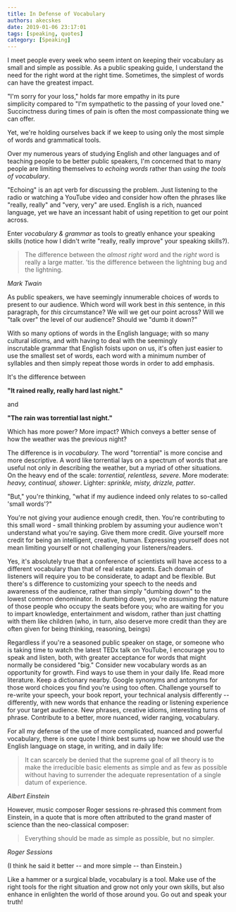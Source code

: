 ```yaml
---
title: In Defense of Vocabulary
authors: akecskes
date: 2019-01-06 23:17:01
tags: [speaking, quotes]
category: [Speaking]
---
```


<p>I meet people every week who seem intent on keeping their vocabulary as small and simple as possible. As a public speaking guide, I understand the need for the right word at the right time. Sometimes, the simplest of words can have the greatest impact.</p>
<p>"I'm sorry for your loss," holds far more empathy in its pure simplicity compared to "I'm sympathetic to the passing of your loved one." Succinctness during times of pain is often the most compassionate thing we can offer.</p>
<p>Yet, we're holding ourselves back if we keep to using only the most simple of words and grammatical tools.</p>

<p>Over my numerous years of studying English and other languages and of teaching people to be better public speakers, I'm concerned that to many people are limiting themselves to <em>echoing</em><em> words</em> rather than <em>using the tools of vocabulary</em>.</p>

<!--truncate-->

<p>"Echoing" is an apt verb for discussing the problem. Just listening to the radio or watching a YouTube video and consider how often the phrases like "really, really" and "very, very" are used. English is a rich, nuanced language, yet we have an incessant habit of using repetition to get our point across.</p>
<p>Enter <em>vocabulary &amp; grammar </em>as tools to greatly enhance your speaking skills (notice how I didn't write "really, really improve" your speaking skills?).</p>
<blockquote>
<p>The difference between the <i>almost right</i> word and the <i>right</i> word is really a large matter. ’tis the difference between the lightning bug and the lightning.</p>
</blockquote>
<p><cite>Mark Twain</cite></p>
<p>As public speakers, we have seemingly innumerable choices of words to present to our audience. Which word will work best in <em>this</em> sentence, in <em>this</em> paragraph, for <em>this</em> circumstance? We will we get our point across? Will we "talk over" the level of our audience? Should we "dumb it down?"</p>
<p>With so many options of words in the English language; with so many cultural idioms, and with having to deal with the seemingly inscrutable grammar that English foists upon on us, it's often just easier to use the smallest set of words, each word with a minimum number of syllables and then simply repeat those words in order to add emphasis.</p>
<p>It's the difference between</p>
<p><strong>"It rained really, really hard last night."</strong></p>
<p>and</p>
<p><strong>"The rain was torrential last night."</strong></p>
<p>Which has more power? More impact? Which conveys a better sense of how the weather was the previous night?</p>
<p>The difference is in <em>vocabulary.</em> The word "torrential" is more concise and more descriptive. A word like torrential lays on a spectrum of words that are useful not only in describing the weather, but a myriad of other situations. On the heavy end of the scale: <em>torrential, relentless, severe</em>. More moderate: <em>heavy, continual, shower</em>. Lighter: <em>sprinkle, misty, drizzle, patter</em>.</p>
<p>"But," you're thinking, "what if my audience indeed only relates to so-called 'small words'?"</p>
<p>You're not giving your audience enough credit, then. You're contributing to this small word - small thinking problem by assuming your audience won't understand what you're saying. Give them more credit. Give yourself more credit for being an intelligent, creative, human. Expressing yourself does not mean limiting yourself or not challenging your listeners/readers. </p>
<p>Yes, it's absolutely true that a conference of scientists will have access to a different vocabulary than that of real estate agents. Each domain of listeners will require you to be considerate, to adapt and be flexible. But there's s difference to customizing your speech to the needs and awareness of the audience, rather than simply "dumbing down" to the lowest common denominator. In dumbing down, you're <em>assuming </em>the nature of those people who occupy the seats before you; who are waiting for you to impart knowledge, entertainment and wisdom, rather than just chatting with them like children (who, in turn, also deserve more credit than they are often given for being thinking, reasoning, beings)</p>
<p>Regardless if you're a seasoned public speaker on stage, or someone who is taking time to watch the latest TEDx talk on YouTube, I encourage you to speak and listen, both, with greater acceptance for words that might normally be considered "big." Consider new vocabulary words as an opportunity for growth. Find ways to use them in your daily life. Read more literature. Keep a dictionary nearby. Google synonyms and antonyms for those word choices you find you're using too often. Challenge yourself to re-write your speech, your book report, your technical analysis differently -- differently, with new words that enhance the reading or listening experience for your target audience. New phrases, creative idioms, interesting turns of phrase. Contribute to a better, more nuanced, wider ranging, vocabulary.</p>
<p>For all my defense of the use of more complicated, nuanced and powerful vocabulary, there is one quote I think best sums up how we should use the English language on stage, in writing, and in daily life:</p>
<blockquote>
<p>It can scarcely be denied that the supreme goal of all theory is to make the irreducible basic elements as simple and as few as possible without having to surrender the adequate representation of a single datum of experience.</p>
</blockquote>
<p><cite>Albert Einstein</cite></p>
<p>However, music composer Roger sessions re-phrased this comment from Einstein, in a quote that is more often attributed to the grand master of science than the neo-classical composer:</p>
<blockquote>
<p>Everything should be made as simple as possible, but no simpler.</p>
</blockquote>
<p><cite>Roger Sessions</cite></p>
<p>(I think he said it better -- and more simple -- than Einstein.)</p>
<p>Like a hammer or a surgical blade, vocabulary is a tool. Make use of the right tools for the right situation and grow not only your own skills, but also enhance in enlighten the world of those around you. Go out and speak your truth!</p>